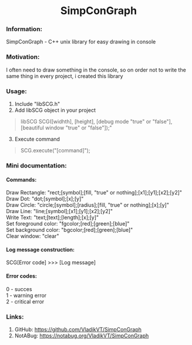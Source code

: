 <h1 align="center">SimpConGraph</h1>

### Information:
SimpConGraph - C++ unix library for easy drawing in console

### Motivation:
I often need to draw something in the console, so on order 
not to write the same thing in every project, i created this library	

### Usage:
1. Include "libSCG.h"
2. Add libSCG object in your project
> libSCG SCG([widhth], [height], [debug mode "true" or "false"], [beautiful window "true" or "false"]);"
3. Execute command
> SCG.execute("[command]");

### Mini documentation:
#### Commands:
Draw Rectangle: "rect;[symbol];[fill, "true" or nothing];[x1];[y1];[x2];[y2]" <br />
Draw Dot: "dot;[symbol];[x];[y]" <br />
Draw Circle: "circle;[symbol];[radius];[fill, "true" or nothing];[x];[y]" <br />
Draw Line: "line;[symbol];[x1];[y1];[x2];[y2]" <br />
Write Text: "text;[text];[length];[x];[y]" <br />
Set foreground color: "fgcolor;[red];[green];[blue]" <br />
Set background color: "bgcolor;[red];[green];[blue]" <br />
Clear window: "clear" <br />

#### Log message construction:
SCG[Error code] >>> [Log message]

#### Error codes:
0 - succes <br />
1 - warning error <br />
2 - critical error

### Links:
1. GitHub: https://github.com/VladikVT/SimpConGraph
2. NotABug: https://notabug.org/VladikVT/SimpConGraph


